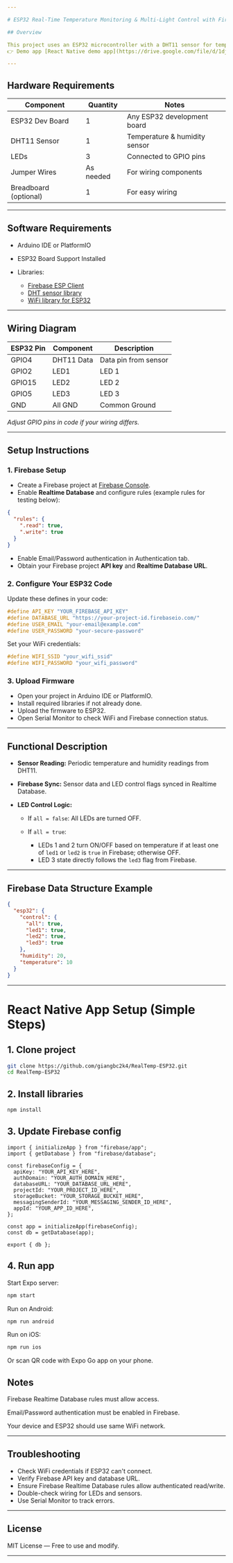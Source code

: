 ```yaml
---

# ESP32 Real-Time Temperature Monitoring & Multi-Light Control with Firebase

## Overview

This project uses an ESP32 microcontroller with a DHT11 sensor for temperature and humidity measurement, integrated with Firebase Realtime Database to enable remote real-time monitoring and multi-LED control. You can control LEDs and monitor sensor data remotely via Firebase or a connected React Native app.
👉 Demo app [React Native demo app](https://drive.google.com/file/d/1djeuhNQpajjrQPfgAFhJWZ38sCUako30/view?usp=sharing)  you can download and try it out.

---
```


## Hardware Requirements

| Component             | Quantity  | Notes                         |
| --------------------- | --------- | ----------------------------- |
| ESP32 Dev Board       | 1         | Any ESP32 development board   |
| DHT11 Sensor          | 1         | Temperature & humidity sensor |
| LEDs                  | 3         | Connected to GPIO pins        |
| Jumper Wires          | As needed | For wiring components         |
| Breadboard (optional) | 1         | For easy wiring               |

---

## Software Requirements

* Arduino IDE or PlatformIO
* ESP32 Board Support Installed
* Libraries:

  * [Firebase ESP Client](https://github.com/mobizt/Firebase-ESP-Client)
  * [DHT sensor library](https://github.com/adafruit/DHT-sensor-library)
  * [WiFi library for ESP32](https://github.com/espressif/arduino-esp32)

---

## Wiring Diagram

| ESP32 Pin | Component  | Description          |
| --------- | ---------- | -------------------- |
| GPIO4     | DHT11 Data | Data pin from sensor |
| GPIO2     | LED1       | LED 1                |
| GPIO15    | LED2       | LED 2                |
| GPIO5     | LED3       | LED 3                |
| GND       | All GND    | Common Ground        |

*Adjust GPIO pins in code if your wiring differs.*

---

## Setup Instructions

### 1. Firebase Setup

* Create a Firebase project at [Firebase Console](https://console.firebase.google.com/).
* Enable **Realtime Database** and configure rules (example rules for testing below):

```json
{
  "rules": {
    ".read": true,
    ".write": true
  }
}
```

* Enable Email/Password authentication in Authentication tab.
* Obtain your Firebase project **API key** and **Realtime Database URL**.

### 2. Configure Your ESP32 Code

Update these defines in your code:

```c
#define API_KEY "YOUR_FIREBASE_API_KEY"
#define DATABASE_URL "https://your-project-id.firebaseio.com/"
#define USER_EMAIL "your-email@example.com"
#define USER_PASSWORD "your-secure-password"
```

Set your WiFi credentials:

```c
#define WIFI_SSID "your_wifi_ssid"
#define WIFI_PASSWORD "your_wifi_password"
```

### 3. Upload Firmware

* Open your project in Arduino IDE or PlatformIO.
* Install required libraries if not already done.
* Upload the firmware to ESP32.
* Open Serial Monitor to check WiFi and Firebase connection status.

---

## Functional Description

* **Sensor Reading:** Periodic temperature and humidity readings from DHT11.
* **Firebase Sync:** Sensor data and LED control flags synced in Realtime Database.
* **LED Control Logic:**

  * If `all = false`: All LEDs are turned OFF.
  * If `all = true`:

    * LEDs 1 and 2 turn ON/OFF based on temperature if at least one of `led1` or `led2` is `true` in Firebase; otherwise OFF.
    * LED 3 state directly follows the `led3` flag from Firebase.

---

## Firebase Data Structure Example

```json
{
  "esp32": {
    "control": {
      "all": true,
      "led1": true,
      "led2": true,
      "led3": true
    },
    "humidity": 20,
    "temperature": 10
  }
}
```

---



# React Native App Setup (Simple Steps)

## 1. Clone project

```bash
git clone https://github.com/giangbc2k4/RealTemp-ESP32.git
cd RealTemp-ESP32
```
## 2. Install libraries 

```bash
npm install

```
## 3. Update Firebase config


```tsx
import { initializeApp } from "firebase/app";
import { getDatabase } from "firebase/database";

const firebaseConfig = {
  apiKey: "YOUR_API_KEY_HERE",
  authDomain: "YOUR_AUTH_DOMAIN_HERE",
  databaseURL: "YOUR_DATABASE_URL_HERE",
  projectId: "YOUR_PROJECT_ID_HERE",
  storageBucket: "YOUR_STORAGE_BUCKET_HERE",
  messagingSenderId: "YOUR_MESSAGING_SENDER_ID_HERE",
  appId: "YOUR_APP_ID_HERE",
};

const app = initializeApp(firebaseConfig);
const db = getDatabase(app);

export { db };

```
## 4. Run app
Start Expo server:

```bash
npm start
```
Run on Android:
```bash
npm run android
```
Run on iOS:
```bash
npm run ios
```
Or scan QR code with Expo Go app on your phone.
## Notes
Firebase Realtime Database rules must allow access.

Email/Password authentication must be enabled in Firebase.

Your device and ESP32 should use same WiFi network.

---

## Troubleshooting

* Check WiFi credentials if ESP32 can't connect.
* Verify Firebase API key and database URL.
* Ensure Firebase Realtime Database rules allow authenticated read/write.
* Double-check wiring for LEDs and sensors.
* Use Serial Monitor to track errors.

---

## License

MIT License — Free to use and modify.

---
